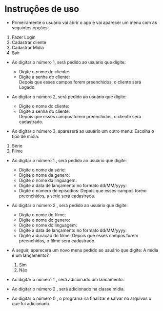 # Instruções de uso

- Primeiramente o usuário vai abrir o app e vai aparecer um menu com as seguintes opções:
 1. Fazer Login
 2. Cadastrar cliente
 3. Cadastrar Midia
 0.  Sair


- Ao digitar o número 1, será pedido ao usuário que digite:
  * Digite o nome do cliente:
  * Digite a senha do cliente:  
Depois que esses campos forem preenchidos, o cliente será Logado.

- Ao digitar o número 2, será pedido ao usuário que digite:
  * Digite o nome do cliente:
  * Digite a senha do cliente:  
Depois que esses campos forem preenchidos, o cliente será cadastrado.

- Ao digitar o número 3, apareserá ao usuário um outro menu:
 Escolha o tipo de mídia:
 1. Série
 2. Filme
 
- Ao digitar o número 1 , será pedido ao usuário que digite:
  * Digite o nome da série:
  * Digite o nome da genero:
  * Digite o nome da linguagem:
  * Digite a data de lançamento no formato dd/MM/yyyy:
  * Digite o número de episodios:
Depois que esses campos forem preenchidos, a série será cadastrada.

- Ao digitar o número 2 , será pedido ao usuário que digite:
  * Digite o nome do filme:
  * Digite o nome do genero:
  * Digite o nome do linguagem:
  * Digite a data de lançamento no formato dd/MM/yyyy:
  * Digite a duração do filme:
Depois que esses campos forem preenchidos, o filme será cadastrado.

- A seguir, aparecera um novo menu pedido ao usuário que digite:
  A mídia é um lançamento?
  1. Sim
  2. Não
     
- Ao digitar o número 1 , será adicionado um lancamento.
- Ao digitar o número 2 , será adicionado na classe midia.

 



- Ao digitar o número 0 , o programa ira finalizar e salvar no arquivos o que foi adicionado.
